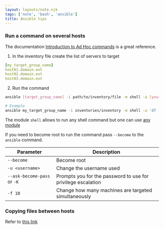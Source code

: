 ```yaml
---
layout: layouts/note.njk
tags: ['note', 'bash', 'ansible']
title: Ansible tips
---
```


### Run a command on several hosts

The documentation [Introduction to Ad Hoc commands](https://docs.ansible.com/ansible/latest/user_guide/intro_adhoc.html) is a great reference.

1. In the inventory file create the list of servers to target
```yml
[my_target_group_name]
host01.domain.ext
host02.domain.ext
host03.domain.ext
```

2. Run the command
```bash
ansible [target_group_name] -i path/to/inventory/file -m shell -a [your_command]

# Example
ansible my_target_group_name -i inventories/inventory -m shell -a 'df -h'
```

The module `shell` allows to run any shell command but one can use [any module](https://docs.ansible.com/ansible/latest/collections/index_module.html)

If you need to become root to run the command pass `--become` to the `ansible` command.

| Parameter                   | Description                                                  |
|-----------------------------|--------------------------------------------------------------|
| `--become`                  | Become root                                                  |
| `-u <username>`             | Change the username used                                     |
| `--ask-become-pass` or `-K` | Prompts you for the password to use for privilege escalation |
| `-f 10`                     | Change how many machines are targeted simultaneously         |


### Copying files between hosts

Refer to [this link](https://www.middlewareinventory.com/blog/how-to-copy-files-between-remote-servers-ansible-fetch-sync/)

